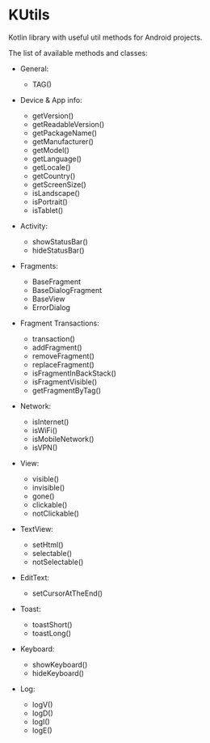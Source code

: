 # KUtils
Kotlin library with useful util methods for Android projects.

The list of available methods and classes:

  * General:
    - TAG()

  * Device & App info:
    - getVersion()
    - getReadableVersion()
    - getPackageName()
    - getManufacturer()
    - getModel()
    - getLanguage()
    - getLocale()
    - getCountry()
    - getScreenSize()
    - isLandscape()
    - isPortrait()
    - isTablet()

  * Activity:
    - showStatusBar()
    - hideStatusBar()

  * Fragments:
    - BaseFragment
    - BaseDialogFragment
    - BaseView
    - ErrorDialog

  * Fragment Transactions:
    - transaction()
    - addFragment()
    - removeFragment()
    - replaceFragment()
    - isFragmentInBackStack()
    - isFragmentVisible()
    - getFragmentByTag()

  * Network:
    - isInternet()
    - isWiFi()
    - isMobileNetwork()
    - isVPN()

  * View:
    - visible()
    - invisible()
    - gone()
    - clickable()
    - notClickable()

  * TextView:
    - setHtml()
    - selectable()
    - notSelectable()

  * EditText:
    - setCursorAtTheEnd()

  * Toast:
    - toastShort()
    - toastLong()

  * Keyboard:
    - showKeyboard()
    - hideKeyboard()

  * Log:
    - logV()
    - logD()
    - logI()
    - logE()
